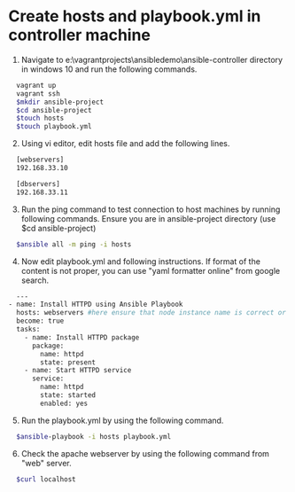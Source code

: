 # Create hosts and playbook.yml in controller machine
1. Navigate to e:\vagrantprojects\ansibledemo\ansible-controller directory in windows 10 and run the following commands.
```sh
  vagrant up
  vagrant ssh
  $mkdir ansible-project
  $cd ansible-project
  $touch hosts
  $touch playbook.yml
```

2. Using vi editor, edit hosts file and add the following lines.
```sh
  [webservers]
  192.168.33.10

  [dbservers]
  192.168.33.11
```

3. Run the ping command to test connection to host machines by running following commands. Ensure you are in ansible-project directory (use $cd ansible-project)
```sh
  $ansible all -m ping -i hosts
```

4. Now edit playbook.yml and following instructions. If format of the content is not proper, you can use "yaml formatter online" from google search.
```sh
  ---
- name: Install HTTPD using Ansible Playbook
  hosts: webservers #here ensure that node instance name is correct or not 
  become: true
  tasks:
    - name: Install HTTPD package
      package:
        name: httpd
        state: present
    - name: Start HTTPD service
      service:
        name: httpd
        state: started
        enabled: yes
```

5. Run the playbook.yml by using the following command.
```sh
  $ansible-playbook -i hosts playbook.yml
```

6. Check the apache webserver by using the following command from "web" server.
```sh
  $curl localhost
```

